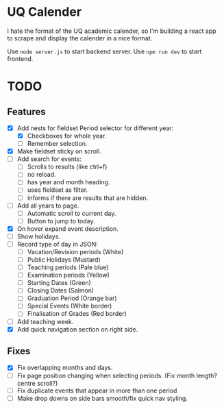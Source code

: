 # UQ Calender

I hate the format of the UQ academic calender, so I'm building a react app to scrape and display the calender in a nice format.

Use `node server.js` to start backend server.
Use `npm run dev` to start frontend.

# TODO

## Features

- [x] Add nests for fieldset Period selector for different year:
  - [x] Checkboxes for whole year.
  - [ ] Remember selection.
- [x] Make fieldset sticky on scroll.
- [ ] Add search for events:
  - [ ] Scrolls to results (like ctrl+f)
  - [ ] no reload.
  - [ ] has year and month heading.
  - [ ] uses fieldset as filter.
  - [ ] informs if there are results that are hidden.
- [ ] Add all years to page.
  - [ ] Automatic scroll to current day.
  - [ ] Button to jump to today.
- [x] On hover expand event description.
- [ ] Show holidays.
- [ ] Record type of day in JSON:
  - [ ] Vacation/Revision periods (White)
  - [ ] Public Holidays (Mustard)
  - [ ] Teaching periods (Pale blue)
  - [ ] Examination periods (Yellow)
  - [ ] Starting Dates (Green)
  - [ ] Closing Dates (Salmon)
  - [ ] Graduation Period (Orange bar)
  - [ ] Special Events (White border)
  - [ ] Finalisation of Grades (Red border)
- [ ] Add teaching week.
- [x] Add quick navigation section on right side.

## Fixes

- [x] Fix overlapping months and days.
- [ ] Fix page position changing when selecting periods. (Fix month length? centre scroll?)
- [ ] Fix duplicate events that appear in more than one period
- [ ] Make drop downs on side bars smooth/fix quick nav styling.
